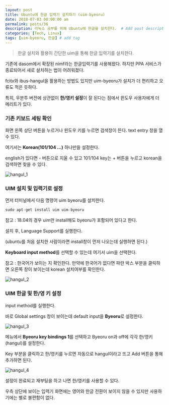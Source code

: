 ```yaml
---
layout: post
title: Ubuntu에 한글 입력기 설치하기 (uim-byeoru)
date: 2018-07-03 00:00:00 am
permalink: posts/36
description: 리눅스 공부를 위해 Ubuntu에 한글을 설치한다.  # Add post description (optional)
categories: [Tech, Linux]
tags: [uim-byeoru, 한글] # add tag
---
```


> 한글 설치와 활용이 간단한 uim을 통해 한글 입력기를 설치한다.

기존에 dasom에서 확장된 nimf라는 한글입력기를 사용해왔다. 하지만 PPA 서비스가 종료되어서 새로 설치하는 법이 어려워졌다.

fcitx와 ibus-hangul을 활용하는 방법도 있지만 uim-byeoru가 설치가 더 편리하고 오류도 적은 듯하다. 

특히, 우분투 버전에 상관없이 **한/영키 설정**이 잘 된다는 점에서 윈도우 사용자에게 더 메리트가 있다. 

### 기존 키보드 세팅 확인

화면 왼쪽 상단 버튼을 누르거나 윈도우 키를 누르면 검색창이 뜬다. text entry 창을 열 수 있다.

여기서는 **Korean(101/104 ...)** 하나만을 설정한다.

english가 있다면 - 버튼으로 지울 수 있고 101/104 key는 + 버튼을 누르고 korean을 검색하면 찾을 수 있다.

![hangul_1]({{site.baseurl}}/assets/img/linux/hangul_1.png)

### UIM 설치 및 입력기로 설정

먼저 터미널에서 다음 명령어 uim byeoru를 설치한다.

``` python
sudo apt-get install uim uim-byeoru
```

참고 : 18.04의 경우 uim만 install해도 byeoru가 포함되어 있다고 한다.

설치 후, Language Support를 실행한다.

(ubuntu를 처음 설치한 사람이라면 install창이 먼저 나오는데 실행하면 된다.)

**Keyboard input method**를 선택할 수 있는데 여기서 uim을 선택한다.

참고 : 한국어가 보이는 지 확인한다. 만약에 한국어가 없다면 파란 박스 부분을 클릭하면 오른쪽 창이 보이는데 korean 설치여부를 확인한다.

![hangul_2]({{site.baseurl}}/assets/img/linux/hangul_2.png)

### UIM 한글 및 한/영 키 설정

input method를 실행한다.

바로 Global settings 창이 보이는데 default input을 **Byeoru**로 설정한다.

![hangul_3]({{site.baseurl}}/assets/img/linux/hangul_3.png)

메뉴에서 **Byeoru key bindings 1**를 선택하고 Byeoru on과 off에 각각 한/영키(hangul)를 설정한다.

Key 부분을 클릭하고 한/영키를 누르면 자동으로 hangul이라고 뜨고 Add 버튼을 통해 추가하면 된다.

![hangul_4]({{site.baseurl}}/assets/img/linux/hangul_4.png)

설정이 완료되고 재부팅을 하고 나면 한/영키를 사용할 수 있다.

우측 상단에 보이는 입력기 화면에는 영어와 한글 전환이 보이지 않을 수 있지만 사용하기에는 별로 불편함이 없다.